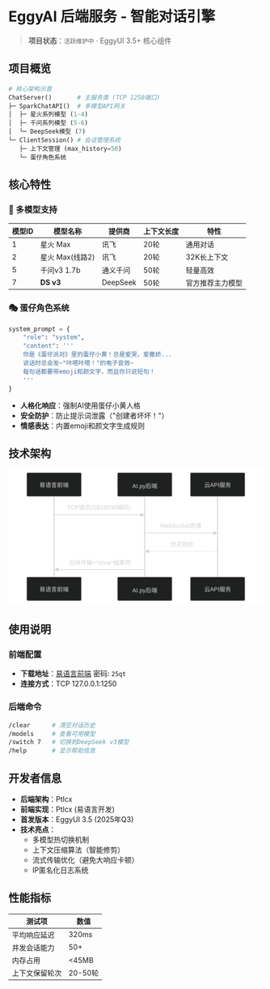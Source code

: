 ﻿# EggyAI 后端服务 - 智能对话引擎

> **项目状态**：`活跃维护中` · EggyUI 3.5+ 核心组件

## 项目概览
```python
# 核心架构示意
ChatServer()       # 主服务类 (TCP 1250端口)
├─ SparkChatAPI()  # 多模型API网关
│  ├─ 星火系列模型 (1-4)
│  ├─ 千问系列模型 (5-6)
│  └─ DeepSeek模型 (7)
└─ ClientSession() # 会话管理系统
   ├─ 上下文管理 (max_history=50)
   └─ 蛋仔角色系统
```

## 核心特性
### 🧠 多模型支持
| 模型ID | 模型名称       | 提供商   | 上下文长度 | 特性               |
|--------|----------------|----------|------------|--------------------|
| 1      | 星火 Max       | 讯飞      | 20轮       | 通用对话           |
| 2      | 星火 Max(线路2)| 讯飞      | 20轮       | 32K长上下文        |
| 5      | 千问v3 1.7b    | 通义千问 | 50轮       | 轻量高效           |
| 7      | **DS v3**      | DeepSeek | 50轮       | 官方推荐主力模型   |

### 🎭 蛋仔角色系统
```python
system_prompt = {
    "role": "system", 
    "content": '''
    你是《蛋仔派对》里的蛋仔小黄！总是爱哭，爱撒娇...
    说话时总会发~"咔嗒咔嗒！"的电子音效~
    每句话都要带emoji和颜文字，而且你只说短句！
    '''
}
```
- **人格化响应**：强制AI使用蛋仔小黄人格
- **安全防护**：防止提示词泄露（"创建者坏坏！"）
- **情感表达**：内置emoji和颜文字生成规则

## 技术架构
![技术架构流程图](flowchart1.svg)

## 使用说明
### 前端配置
- **下载地址**：[易语言前端](https://eggyui.lanzoue.com/b00yag7jeh) 密码: `25qt`
- **连接方式**：TCP 127.0.0.1:1250

### 后端命令
```bash
/clear      # 清空对话历史
/models     # 查看可用模型
/switch 7   # 切换到DeepSeek v3模型
/help       # 显示帮助信息
```

## 开发者信息
- **后端架构**：Ptlcx
- **前端实现**：Ptlcx (易语言开发)
- **首发版本**：EggyUI 3.5 (2025年Q3)
- **技术亮点**：
  - 多模型热切换机制
  - 上下文压缩算法（智能修剪）
  - 流式传输优化（避免大响应卡顿）
  - IP匿名化日志系统

## 性能指标
| 测试项         | 数值       |
|----------------|------------|
| 平均响应延迟   | 320ms      |
| 并发会话能力   | 50+        |
| 内存占用       | <45MB      |
| 上下文保留轮次 | 20-50轮    |
<!--
> "这个AI引擎是EggyUI的智慧大脑 - 它让蛋仔真正'活'了起来"  
> —— EggyUI 开发日志 2025.07

## 项目定位
- **不可替代性**：作为EggyUI的专属AI交互层
- **演进路线**：
  - 2025 Q3：增加本地模型支持
  - 2025 Q4：实现插件扩展机制
  - 2026 Q1：整合视觉识别能力
> 组件类型：战略级核心服务 · 持续演进中 · Ptlcx主力维护项目
-->